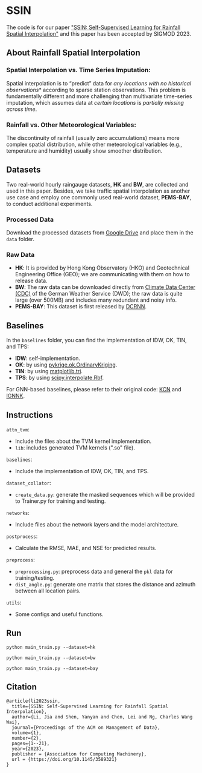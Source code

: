 # SSIN
The code is for our paper ["SSIN: Self-Supervised Learning for Rainfall Spatial Interpolation"](https://dl.acm.org/doi/10.1145/3589321) 
and this paper has been accepted by SIGMOD 2023.

## About Rainfall Spatial Interpolation
### Spatial Interpolation vs. Time Series Imputation:
Spatial interpolation is to “predict” data for *any locations with no historical observations** according to sparse station observations. This problem is fundamentally different and more challenging than multivariate time-series imputation, which assumes data at *certain locations* is *partially missing across time*.

### Rainfall vs. Other Meteorological Variables:
The discontinuity of rainfall (usually zero accumulations) means more complex spatial distribution, while other meteorological variables (e.g., temperature and humidity) usually show smoother distribution.

##  Datasets
Two real-world hourly raingauge datasets, **HK** and **BW**, are collected and used in this paper. Besides, we take traffic spatial interpolation as another use case and employ one commonly used real-world dataset, **PEMS-BAY**, to conduct additional experiments.

### Processed Data
Download the processed datasets from [Google Drive](https://drive.google.com/drive/folders/1tiS5UjcspNKcWL8RA7J3PxqhwciR5Lg3) and place them in the `data` folder.

### Raw Data
* **HK**: It is provided by Hong Kong Observatory (HKO) and Geotechnical Engineering Office (GEO); we are communicating with them on how to release data.
* **BW**: The raw data can be downloaded directly from [Climate Data Center (CDC)](https://www.dwd.de/EN/climate_environment/cdc/cdc_node_en.html) of the German Weather Service (DWD); the raw data is quite large (over 500MB) and includes many redundant and noisy info.
* **PEMS-BAY**: This dataset is first released by [DCRNN](https://github.com/liyaguang/DCRNN/tree/master).

## Baselines
In the `baselines` folder, you can find the implementation of IDW, OK, TIN, and TPS:
* **IDW**: self-implementation.
* **OK**: by using [pykrige.ok.OrdinaryKriging](https://geostat-framework.readthedocs.io/projects/pykrige/en/stable/generated/pykrige.ok.OrdinaryKriging.html).
* **TIN**: by using [matplotlib.tri](https://matplotlib.org/stable/api/tri_api.html).
* **TPS**: by using [scipy.interpolate.Rbf](https://docs.scipy.org/doc/scipy/reference/generated/scipy.interpolate.Rbf.html).

For GNN-based baselines, please refer to their original code: [KCN](https://github.com/tufts-ml/KCN) and [IGNNK](https://github.com/Kaimaoge/IGNNK).


## Instructions
`attn_tvm`:
* Include the files about the TVM kernel implementation.
* `lib`: includes generated TVM kernels (\".so\" file).

`baselines`:
* Include the implementation of IDW, OK, TIN, and TPS.

`dataset_collator`:
* `create_data.py`: generate the masked sequences which will be provided to Trainer.py for training and testing.

`networks`:
* Include files about the network layers and the model architecture.

`postprocess`:
* Calculate the RMSE, MAE, and NSE for predicted results.

`preprocess`:
* `preprocessing.py`: preprocess data and general the `pkl` data for training/testing. 
* `dist_angle.py`: generate one matrix that stores the distance and azimuth between all location pairs.

`utils`:
* Some configs and useful functions.

## Run
```
python main_train.py --dataset=hk
```

```
python main_train.py --dataset=bw
```

```
python main_train.py --dataset=bay
```

## Citation
```
@article{li2023ssin,
  title={SSIN: Self-Supervised Learning for Rainfall Spatial Interpolation},
  author={Li, Jia and Shen, Yanyan and Chen, Lei and Ng, Charles Wang Wai},
  journal={Proceedings of the ACM on Management of Data},
  volume={1},
  number={2},
  pages={1--21},
  year={2023},
  publisher = {Association for Computing Machinery},
  url = {https://doi.org/10.1145/3589321}
}
```
